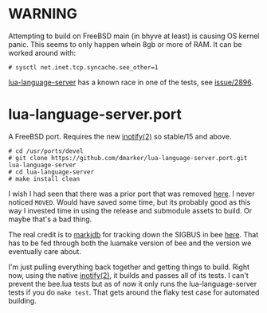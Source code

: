 [10]: https://github.com/freebsd/freebsd-ports/commit/c2cdd7dd7edc
[11]: https://github.com/markjdb
[12]: https://github.com/actboy168/bee.lua/pull/44/commits/99fc9ebe5619
[13]: https://man.freebsd.org/cgi/man.cgi?query=inotify&manpath=FreeBSD+15.0-STABLE
[14]: https://en.wikipedia.org/wiki/Rube_Goldberg_machine
[15]: https://luals.github.io/
[16]: https://github.com/LuaLS/lua-language-server/issues/2896

# WARNING

Attempting to build on FreeBSD main (in bhyve at least) is causing OS kernel panic.
This seems to only happen whein 8gb or more of RAM.
It can be worked around with:
```
# sysctl net.inet.tcp.syncache.see_other=1
```

[lua-language-server][15] has a known race in one of the tests, see [issue/2896][16].

# lua-language-server.port

A FreeBSD port.
Requires the new [inotify(2)][13] so stable/15 and above.

```
# cd /usr/ports/devel
# git clone https://github.com/dmarker/lua-language-server.port.git lua-language-server
# cd lua-language-server
# make install clean
```

I wish I had seen that there was a prior port that was removed [here][10].
I never noticed `MOVED`. Would have saved some time, but its probably good
as this way I invested time in using the release and submodule assets to build.
Or maybe that's a bad thing.

The real credit is to [markjdb][11] for tracking down the SIGBUS in bee
[here][12]. That has to be fed through both the luamake version of bee
and the version we eventually care about.

I'm just pulling everything back together and getting things to build.
Right now, using the native [inotify(2)][13], it builds and passes all of
its tests. I can't prevent the bee.lua tests but as of now it only runs
the lua-language-server tests if you do `make test`. That gets around the
flaky test case for automated building.
